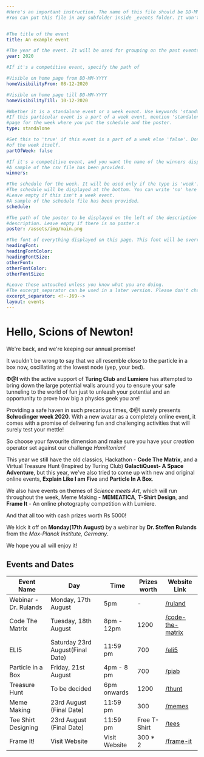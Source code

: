 ```yaml
---
#Here's an important instruction. The name of this file should be DD-MM-YYYY-title. Use the date of the beginning of the event.
#You can put this file in any subfolder inside _events folder. It won't effect the site and will help you stay organized.


#The title of the event
title: An example event

#The year of the event. It will be used for grouping on the past events page.
year: 2020

#If it's a competitive event, specify the path of

#Visible on home page from DD-MM-YYYY
homeVisibilityFrom: 08-12-2020

#Visible on home page till DD-MM-YYYY
homeVisibilityTill: 10-12-2020

#Whether it is a standalone event or a week event. Use keywords 'standalone' or 'week' without quotes and in lowercase only.
#If this particular event is a part of a week event, mention 'standalone'. You have to use 'week' only if you are creating a general
#page for the week where you put the schedule and the poster.
type: standalone

#Set this to 'true' if this event is a part of a week else 'false'. Don't use quotes. Set it to false it this page is the description 
#of the week itself.
partOfWeek: false

#If it's a competitive event, and you want the name of the winners displayed, type the path to the winners csv file.
#A sample of the csv file has been provided.
winners:

#The schedule for the week. It will be used only if the type is 'week'. Here, you have to provide the path to a csv file.
#The schedule will be displayed at the bottom. You can write 'no' here if you don't want the schedule to be displayed. Don't put quotes.
#Leave empty if this isn't a week event.
#A sample of the schedule file has been provided.
schedule:

#The path of the poster to be displayed on the left of the description on large screens. On small screens, it will be shown above the
#description. Leave empty if there is no poster.s
poster: /assets/img/main.png

#The font of everything displayed on this page. This font will be overridden when this file is rendered on the home page.
headingFont: 
headingFontColor:
headingFontSize:
otherFont:
otherFontColor:
otherFontSize:

#Leave these untouched unless you know what you are doing.
#The excerpt_separator can be used in a later version. Please don't change its value. Consider it a TM.
excerpt_separator: <!--J69-->
layout: events
---
```

# Hello, Scions of Newton!

We're back, and we're keeping our annual promise!

It wouldn't be wrong to say that we all resemble close to the particle in a box now, oscillating at the lowest node (yep, your bed).

**Φ@I** with the active support of **Turing Club** and **Lumiere** has attempted to bring down the large potential walls around you to ensure your safe tunneling to the world of fun just to unleash your potential and an opportunity to prove how big a physics geek you are!

Providing a safe haven in such precarious times, Φ@I surely presents **Schrodinger week 2020**. With a new avatar as a completely online event, it comes with a promise of delivering fun and challenging activities that will surely test your mettle!

So choose your favourite dimension and make sure you have your *creation* operator set against our challenge *Hamiltonian!*

This year we still have the old classics, Hackathon - **Code The Matrix**, and a Virtual Treasure Hunt (Inspired by Turing Club) **GalactiQuest- A Space Adventure**, but this year, we've also tried to come up with new and original online events, **Explain Like I am Five** and **Particle In A Box**.

We also have events on themes of _Science meets Art_, which will run throughout the week, Meme Making - **MEMEATICA**, **T-Shirt Design**, and **Frame It** - An online photography competition with Lumiere.

And that all too with cash prizes worth Rs 5000!

We kick it off on **Monday(17th August)** by a webinar by **Dr. Steffen Rulands** from the _Max-Planck Institute, Germany_.

We hope you all will enjoy it!

## Events and Dates

| Event Name            | Day                                | Time          | Prizes worth | Website Link                        |
| --------------------- | ---------------------------------- | ------------- | ------------ | ----------------------------------- |
| Webinar - Dr. Rulands | Monday, 17th August                | 5pm           | -            | [/ruland](ruland)                   |                
| Code The Matrix       | Tuesday, 18th August               | 8pm - 12pm    | 1200         | [/code-the-matrix](code-the-matrix) |
| ELI5                  | Saturday 23rd August(Final Date)   | 11:59 pm      | 700          | [/eli5](eli5)                       |
| Particle in a Box     | Friday, 21st August                | 4pm - 8 pm    | 700          | [/piab](piab)                       |
| Treasure Hunt         | To be decided                      | 6pm onwards   | 1200         | [/thunt](thunt)                     |
| Meme Making           | 23rd August (Final Date)           | 11:59 pm      | 300          | [/memes](memes)                     |
| Tee Shirt Designing   | 23rd August (Final Date)           | 11:59 pm      | Free T-Shirt | [/tees](tees)                       |
| Frame It!             | Visit Website                      | Visit Website | 300 * 2      | [/frame-it](frame-it)               |
